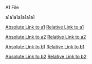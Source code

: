A1 File

a1a1a1a1a1a1a1

[Absolute Link to a1](/test/a/a1.md)
[Relative Link to a1](a1.md)

[Absolute Link to a2](/test/a/a2.md)
[Relative Link to a2](a2.md)

[Absolute Link to b1](/test/a/b1.md)
[Relative Link to b1](b1.md)

[Absolute Link to b2](/test/a/b2.md)
[Relative Link to b2](b2.md)
